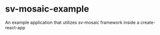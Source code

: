 # sv-mosaic-example
An example application that utilizes sv-mosaic framework inside a create-react-app
